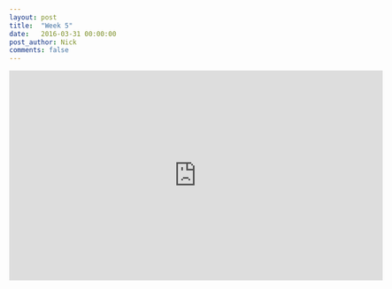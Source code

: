 ```yaml
---
layout: post
title:  "Week 5"
date:   2016-03-31 00:00:00
post_author: Nick
comments: false
---
```

<iframe src="https://player.vimeo.com/video/161137535?portrait=0" width="675"
height="380" frameborder="0" webkitallowfullscreen mozallowfullscreen
allowfullscreen></iframe>
